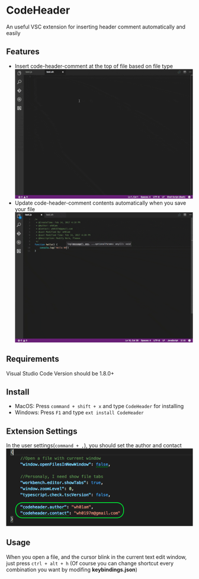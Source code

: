 # CodeHeader

An useful VSC extension for inserting header comment automatically and easily

## Features
* Insert code-header-comment at the top of file based on file type
![autoadd](./images/autoadd.gif)
* Update code-header-comment contents automatically when you save your file
![autoupdate](./images/autoupdate.gif)

## Requirements
Visual Studio Code Version should be 1.8.0+

## Install
* MacOS: Press `command + shift + x` and type `CodeHeader` for installing
* Windows: Press `F1` and type `ext install CodeHeader`

 
## Extension Settings
In the user settings(`command + ,`), you should set the author and contact
![config-sample](./images/config-sample.png)

## Usage
When you open a file, and the cursor blink in the current text edit window, just press `ctrl + alt + h`
(Of course you can change shortcut every combination you want by modifing **keybindings.json**)
